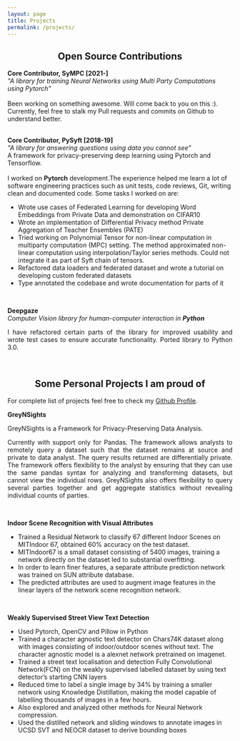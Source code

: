 ```yaml
---
layout: page
title: Projects
permalink: /projects/
---
```

<center><h2> Open Source Contributions</h2></center>

**Core Contributor, SyMPC [2021-]**
<br/>
<em>"A library for training Neural Networks using Multi Party Computations using Pytorch"</em>
<br/>
<br/>
Been working on something awesome. Will come back to you on this :). Currently, feel free to stalk my Pull requests and commits on Github to understand better.
<br/>
<br/>

**Core Contributor, PySyft [2018-19]**
<br/>
<em>"A library for answering questions using data you cannot see"</em><br/>
A framework for privacy-preserving deep learning using Pytorch and Tensorflow.
<br/>
<br/>
I worked on **Pytorch** development.The experience helped me learn a lot of software engineering practices such as unit tests, code reviews, Git, writing clean and documented code. Some tasks I worked on are:
<br/>
- Wrote use cases of Federated Learning for developing Word Embeddings from Private Data and demonstration on CIFAR10
- Wrote an implementation of Differential Privacy method Private Aggregation of Teacher Ensembles (PATE)
- Tried working on Polynomial Tensor for non-linear computation in multiparty computation (MPC) setting. The method approximated non-linear computation using interpolation/Taylor series methods. Could not integrate it as part of Syft chain of tensors.
- Refactored data loaders and federated dataset and wrote a tutorial on developing custom federated datasets
- Type annotated the codebase and wrote documentation for parts of it

<br/>

**Deepgaze**
<br/>
<em>Computer Vision library for human-computer interaction in **Python**</em>
<br/>
<p style='text-align: justify;'>
I have refactored certain parts of the library for improved usability and wrote test cases to ensure accurate functionality. Ported library to Python 3.0.
</p>

<br/>

<h2><center> Some Personal Projects I am proud of</h2></center>

For complete list of projects feel free to check my [Github Profile](https://github.com/kamathhrishi).

**GreyNSights**
<br/>
<p style="text-align:justify">GreyNSights is a Framework for Privacy-Preserving Data Analysis.</p>
<p style="text-align:justify">Currently with support only for Pandas. The framework allows analysts to remotely query a dataset such that the dataset remains at source and private to data analyst. The query results returned are differentially private. The framework offers flexibility to the analyst by ensuring that they can use the same pandas syntax for analyzing and transforming datasets, but cannot view the individual rows. GreyNSights also offers flexibility to query several parties together and get aggregate statistics without revealing individual counts of parties.</p>

<br/>

**Indoor Scene Recognition with Visual Attributes**
<br/>
- Trained a Residual Network to classify 67 different Indoor Scenes on MITIndoor 67, obtained 60% accuracy on the test dataset.
- MITIndoor67 is a small dataset consisting of 5400 images, training a network directly on the dataset led to substantial overfitting.
- In order to learn finer features, a separate attribute prediction network was trained on SUN attribute database.
- The predicted attributes are used to augment image features in the linear layers of the network scene recognition network.

<br/>

**Weakly Supervised Street View Text Detection**
<br/>
- Used Pytorch, OpenCV and Pillow in Python
- Trained a character agnostic text detector on Chars74K dataset along with images consisting of indoor/outdoor scenes without text. The character agnostic model is a alexnet network pretrained on imagenet.
- Trained a street text localisation and detection Fully Convolutional Network(FCN) on the weakly supervised labelled dataset by using text detector’s starting CNN layers
- Reduced time to label a single image by 34% by training a smaller network using Knowledge Distillation, making the model capable of labelling thousands of images in a few hours.
- Also explored and analyzed other methods for Neural Network compression.
- Used the distilled network and sliding windows to annotate images in UCSD SVT and NEOCR dataset to derive bounding boxes

<br/>

